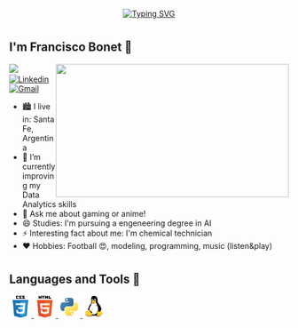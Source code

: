   <p align='center'>
    <a href="https://git.io/typing-svg"><img src="https://readme-typing-svg.demolab.com?font=Fira+Code&pause=1000&color=28949C&repeat=false&width=435&lines=Hello+There+%F0%9F%91%BD+.+.+.;Welcome+to+my+GitHub+profile!!!" alt="Typing SVG" /></a>
    <h1></h1>
  </p>
<h2>I'm Francisco Bonet 🖖</h2>
<img align="right" src="python_img_readme_github.jpg" width="420" height="240" />

![](https://komarev.com/ghpvc/?username=FranciscoJoseBonet&style=flat-square&color=blueviolet) 
[![Linkedin](https://img.shields.io/badge/-LinkedIn-blue?style=flat&logo=Linkedin&logoColor=white)](https://www.linkedin.com/in/franciscojosebonet/)
[![Gmail](https://img.shields.io/badge/-Gmail-c14438?style=flat&logo=Gmail&logoColor=white)](mailto:franciscojosebonet@gmail.com)


- 🏙️ I live in: Santa Fe, Argentina
- 🌱 I’m currently improving my Data Analytics skills
- 💬 Ask me about gaming or anime!
- 😄 Studies: I'm pursuing a engeneering degree in AI
- ⚡ Interesting fact about me: I'm chemical technician
- ❤️ Hobbies: Football 😍, modeling, programming, music (listen&play)
<h1></h1>

<h2>Languages and Tools 👾</h2>

<p align="left">
<a href="https://www.w3schools.com/css/" target="_blank"> <img src="https://raw.githubusercontent.com/devicons/devicon/master/icons/css3/css3-original-wordmark.svg" alt="css3" width="40" height="40"/> </a>
<a href="https://www.w3.org/html/" target="_blank"> <img src="https://raw.githubusercontent.com/devicons/devicon/master/icons/html5/html5-original-wordmark.svg" alt="html5" width="40" height="40"/> </a>
<a href="https://www.python.org" target="_blank"> <img src="https://raw.githubusercontent.com/devicons/devicon/master/icons/python/python-original.svg" alt="python" width="40" height="40"/> </a>
<a href="https://www.linux.org/" target="_blank"> <img src="https://raw.githubusercontent.com/devicons/devicon/master/icons/linux/linux-original.svg" alt="linux" width="40" height="40"/> </a>
</p>
